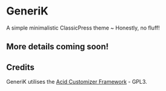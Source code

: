 # GeneriK
A simple minimalistic ClassicPress theme ~ Honestly, no fluff!

## More details coming soon!

## Credits

GeneriK utilises the [Acid Customizer Framework](https://github.com/smartcatdev/Acid-WordPress-Customizer-Framework) - GPL3.
